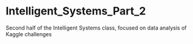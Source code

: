 # Intelligent_Systems_Part_2
Second half of the Intelligent Systems class, focused on data analysis of Kaggle challenges
